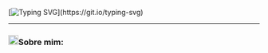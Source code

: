 <!--- Olá, esse é meu readme, fique à vontade para utilizá-lo como quiser! -->


[![Typing SVG](https://readme-typing-svg.demolab.com?font=Fira+Code&size=30&duration=1000&pause=300&color=9583EB&center=true&multiline=true&width=600&height=200&lines=Ol%C3%A1+%F0%9F%91%8B!+;Sou+Willianson+Dantas.;Desenvolvedor+Full+Stack.;Bem+vindo+ao+meu+perfil+GitHub.)](https://git.io/typing-svg)

-----

### <img height="20" src="https://raw.githubusercontent.com/innng/innng/master/assets/soulgem-sayaka.gif"/>Sobre mim:

<!--

### Olá! 👋
Sou **Willianson Dantas**, tenho 29 anos, sou Paraibano.

### Hi there 👋
**WilliansonDantas/WilliansonDantas** is a ✨ _special_ ✨ repository because its `README.md` (this file) appears on your GitHub profile.

Here are some ideas to get you started:

- 🔭 I’m currently working on ...
- 🌱 I’m currently learning ...
- 👯 I’m looking to collaborate on ...
- 🤔 I’m looking for help with ...
- 💬 Ask me about ...
- 📫 How to reach me: ...
- 😄 Pronouns: ...
- ⚡ Fun fact: ...
-->
